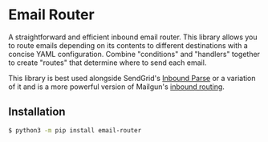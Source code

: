 # Email Router

A straightforward and efficient inbound email router. This library allows you to route emails depending on its contents to different destinations with a concise YAML configuration. Combine "conditions" and "handlers" together to create "routes" that determine where to send each email.

This library is best used alongside SendGrid's [Inbound Parse](https://docs.sendgrid.com/for-developers/parsing-email/setting-up-the-inbound-parse-webhook) or a variation of it and is a more powerful version of Mailgun's [inbound routing](https://www.mailgun.com/inbound-routing/).

## Installation
```sh
$ python3 -m pip install email-router
```
